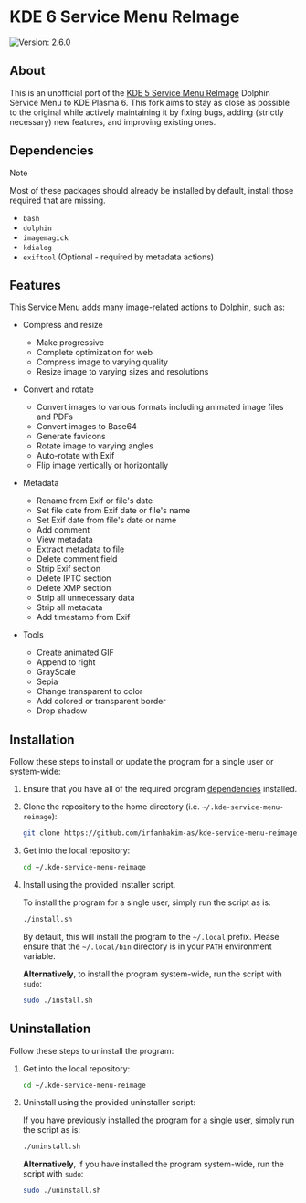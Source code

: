 # KDE 6 Service Menu ReImage

![Version: 2.6.0](https://img.shields.io/badge/Version-2.6.0-informational?style=flat)

## About

This is an unofficial port of the [KDE 5 Service Menu ReImage](https://store.kde.org/p/1231579) Dolphin Service Menu to KDE Plasma 6. This fork aims to stay as close as possible to the original while actively maintaining it by fixing bugs, adding (strictly necessary) new features, and improving existing ones.

## Dependencies

> [!NOTE]  
> Most of these packages should already be installed by default, install those required that are missing.

- `bash`
- `dolphin`
- `imagemagick`
- `kdialog`
- `exiftool` (Optional - required by metadata actions)

## Features

This Service Menu adds many image-related actions to Dolphin, such as:

- Compress and resize
  - Make progressive
  - Complete optimization for web
  - Compress image to varying quality
  - Resize image to varying sizes and resolutions

- Convert and rotate
  - Convert images to various formats including animated image files and PDFs
  - Convert images to Base64
  - Generate favicons
  - Rotate image to varying angles
  - Auto-rotate with Exif
  - Flip image vertically or horizontally

- Metadata
  - Rename from Exif or file's date
  - Set file date from Exif date or file's name
  - Set Exif date from file's date or name
  - Add comment
  - View metadata
  - Extract metadata to file
  - Delete comment field
  - Strip Exif section
  - Delete IPTC section
  - Delete XMP section
  - Strip all unnecessary data
  - Strip all metadata
  - Add timestamp from Exif

- Tools
  - Create animated GIF
  - Append to right
  - GrayScale
  - Sepia
  - Change transparent to color
  - Add colored or transparent border
  - Drop shadow

## Installation

Follow these steps to install or update the program for a single user or system-wide:

1. Ensure that you have all of the required program [dependencies](#dependencies) installed.

2. Clone the repository to the home directory (i.e. `~/.kde-service-menu-reimage`):

    ```sh
    git clone https://github.com/irfanhakim-as/kde-service-menu-reimage.git ~/.kde-service-menu-reimage
    ```

3. Get into the local repository:

    ```sh
    cd ~/.kde-service-menu-reimage
    ```

4. Install using the provided installer script.

    To install the program for a single user, simply run the script as is:

    ```sh
    ./install.sh
    ```

    By default, this will install the program to the `~/.local` prefix. Please ensure that the `~/.local/bin` directory is in your `PATH` environment variable.

    **Alternatively**, to install the program system-wide, run the script with `sudo`:

    ```sh
    sudo ./install.sh
    ```

## Uninstallation

Follow these steps to uninstall the program:

1. Get into the local repository:

    ```sh
    cd ~/.kde-service-menu-reimage
    ```

2. Uninstall using the provided uninstaller script:

    If you have previously installed the program for a single user, simply run the script as is:

    ```sh
    ./uninstall.sh
    ```

    **Alternatively**, if you have installed the program system-wide, run the script with `sudo`:

    ```sh
    sudo ./uninstall.sh
    ```
